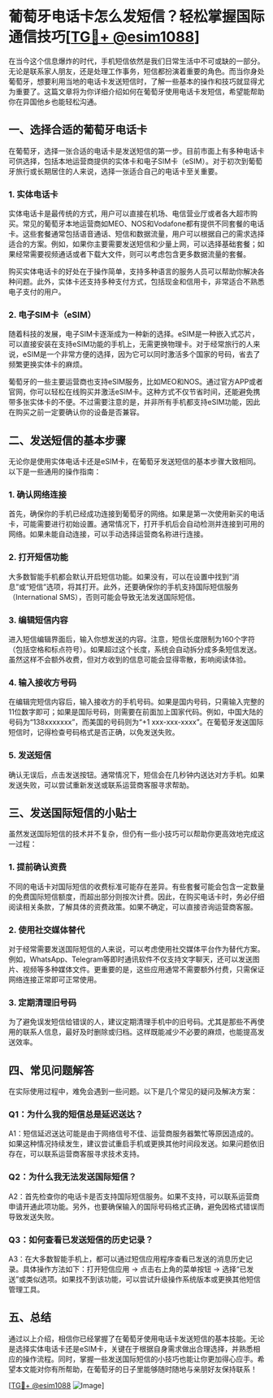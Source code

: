 # 葡萄牙电话卡怎么发短信？轻松掌握国际通信技巧[[TG💪+ @esim1088](https://t.me/s/esim1088)]

在当今这个信息爆炸的时代，手机短信依然是我们日常生活中不可或缺的一部分。无论是联系家人朋友，还是处理工作事务，短信都扮演着重要的角色。而当你身处葡萄牙，想要利用当地的电话卡发送短信时，了解一些基本的操作和技巧就显得尤为重要了。这篇文章将为你详细介绍如何在葡萄牙使用电话卡发短信，希望能帮助你在异国他乡也能轻松沟通。

## 一、选择合适的葡萄牙电话卡

在葡萄牙，选择一张合适的电话卡是发送短信的第一步。目前市面上有多种电话卡可供选择，包括本地运营商提供的实体卡和电子SIM卡（eSIM）。对于初次到葡萄牙旅行或长期居住的人来说，选择一张适合自己的电话卡至关重要。

### 1. 实体电话卡

实体电话卡是最传统的方式，用户可以直接在机场、电信营业厅或者各大超市购买。常见的葡萄牙本地运营商如MEO、NOS和Vodafone都有提供不同套餐的电话卡。这些套餐通常包括语音通话、短信和数据流量，用户可以根据自己的需求选择适合的方案。例如，如果你主要需要发送短信和少量上网，可以选择基础套餐；如果经常需要视频通话或者下载大文件，则可以考虑包含更多数据流量的套餐。

购买实体电话卡的好处在于操作简单，支持多种语言的服务人员可以帮助你解决各种问题。此外，实体卡还支持多种支付方式，包括现金和信用卡，非常适合不熟悉电子支付的用户。

### 2. 电子SIM卡（eSIM）

随着科技的发展，电子SIM卡逐渐成为一种新的选择。eSIM是一种嵌入式芯片，可以直接安装在支持eSIM功能的手机上，无需更换物理卡。对于经常旅行的人来说，eSIM是一个非常方便的选择，因为它可以同时激活多个国家的号码，省去了频繁更换实体卡的麻烦。

葡萄牙的一些主要运营商也支持eSIM服务，比如MEO和NOS。通过官方APP或者官网，你可以轻松在线购买并激活eSIM卡。这种方式不仅节省时间，还能避免携带多张实体卡的不便。不过需要注意的是，并非所有手机都支持eSIM功能，因此在购买之前一定要确认你的设备是否兼容。

## 二、发送短信的基本步骤

无论你是使用实体电话卡还是eSIM卡，在葡萄牙发送短信的基本步骤大致相同。以下是一些通用的操作指南：

### 1. 确认网络连接

首先，确保你的手机已经成功连接到葡萄牙的网络。如果是第一次使用新买的电话卡，可能需要进行初始设置。通常情况下，打开手机后会自动检测并连接到可用的网络。如果未能自动连接，可以手动选择运营商名称进行连接。

### 2. 打开短信功能

大多数智能手机都会默认开启短信功能。如果没有，可以在设置中找到“消息”或“短信”选项，将其打开。此外，还要确保你的手机支持国际短信服务（International SMS），否则可能会导致无法发送国际短信。

### 3. 编辑短信内容

进入短信编辑界面后，输入你想发送的内容。注意，短信长度限制为160个字符（包括空格和标点符号）。如果超过这个长度，系统会自动拆分成多条短信发送。虽然这样不会额外收费，但对方收到的信息可能会显得零散，影响阅读体验。

### 4. 输入接收方号码

在编辑完短信内容后，输入接收方的手机号码。如果是国内号码，只需输入完整的11位数字即可；如果是国际号码，则需要在前面加上国家代码。例如，中国大陆的号码为“138xxxxxxx”，而美国的号码则为“+1 xxx-xxx-xxxx”。在葡萄牙发送国际短信时，记得检查号码格式是否正确，以免发送失败。

### 5. 发送短信

确认无误后，点击发送按钮。通常情况下，短信会在几秒钟内送达对方手机。如果发送失败，可以尝试重新发送或联系运营商客服寻求帮助。

## 三、发送国际短信的小贴士

虽然发送国际短信的技术并不复杂，但仍有一些小技巧可以帮助你更高效地完成这一过程：

### 1. 提前确认资费

不同的电话卡对国际短信的收费标准可能存在差异。有些套餐可能会包含一定数量的免费国际短信额度，而超出部分则按次计费。因此，在购买电话卡时，务必仔细阅读相关条款，了解具体的资费政策。如果不确定，可以直接咨询运营商客服。

### 2. 使用社交媒体替代

对于经常需要发送国际短信的人来说，可以考虑使用社交媒体平台作为替代方案。例如，WhatsApp、Telegram等即时通讯软件不仅支持文字聊天，还可以发送图片、视频等多种媒体文件。更重要的是，这些应用通常不需要额外付费，只需保证网络连接正常即可正常使用。

### 3. 定期清理旧号码

为了避免误发短信给错误的人，建议定期清理手机中的旧号码。尤其是那些不再使用的联系人信息，最好及时删除或归档。这样既能减少不必要的麻烦，也能提高发送效率。

## 四、常见问题解答

在实际使用过程中，难免会遇到一些问题。以下是几个常见的疑问及解决方案：

### Q1：为什么我的短信总是延迟送达？

A1：短信延迟送达可能是由于网络信号不佳、运营商服务器繁忙等原因造成的。如果这种情况持续发生，建议尝试重启手机或更换其他时间段发送。如果问题依旧存在，可以联系运营商客服寻求技术支持。

### Q2：为什么我无法发送国际短信？

A2：首先检查你的电话卡是否支持国际短信服务。如果不支持，可以联系运营商申请开通此项功能。另外，也要确保输入的国际号码格式正确，避免因格式错误而导致发送失败。

### Q3：如何查看已发送短信的历史记录？

A3：在大多数智能手机上，都可以通过短信应用程序查看已发送的消息历史记录。具体操作方法如下：打开短信应用 -> 点击右上角的菜单按钮 -> 选择“已发送”或类似选项。如果找不到该功能，可以尝试升级操作系统版本或更换其他短信管理工具。

## 五、总结

通过以上介绍，相信你已经掌握了在葡萄牙使用电话卡发送短信的基本技能。无论是选择实体电话卡还是eSIM卡，关键在于根据自身需求做出合理选择，并熟悉相应的操作流程。同时，掌握一些发送国际短信的小技巧也能让你更加得心应手。希望本文能对你有所帮助，在葡萄牙的日子里能够随时随地与亲朋好友保持联系！

[[TG💪+ @esim1088](https://t.me/s/esim1088) ![Image](https://i.postimg.cc/4NQfJmqS/Snipaste-2025-05-13-00-14-12.png)]